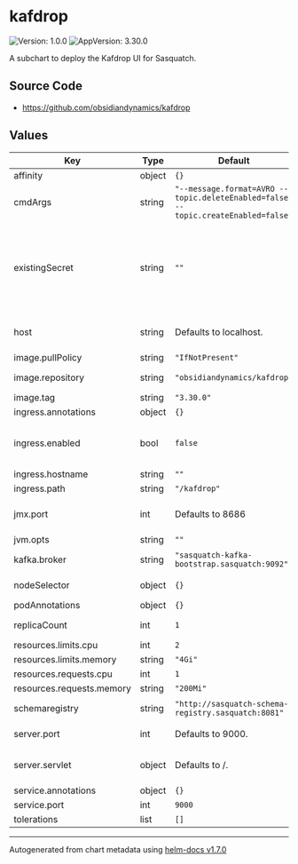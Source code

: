 # kafdrop

![Version: 1.0.0](https://img.shields.io/badge/Version-1.0.0-informational?style=flat-square) ![AppVersion: 3.30.0](https://img.shields.io/badge/AppVersion-3.30.0-informational?style=flat-square)

A subchart to deploy the Kafdrop UI for Sasquatch.

## Source Code

* <https://github.com/obsidiandynamics/kafdrop>

## Values

| Key | Type | Default | Description |
|-----|------|---------|-------------|
| affinity | object | `{}` | Affinity configuration. |
| cmdArgs | string | `"--message.format=AVRO --topic.deleteEnabled=false --topic.createEnabled=false"` | Command line arguments to Kafdrop. |
| existingSecret | string | `""` | Existing k8s secrect use to set kafdrop environment variables. Set SCHEMAREGISTRY_AUTH for basic auth credentials in the form username:password |
| host | string | Defaults to localhost. | The hostname to report for the RMI registry (used for JMX). |
| image.pullPolicy | string | `"IfNotPresent"` | Image pull policy. |
| image.repository | string | `"obsidiandynamics/kafdrop"` | Kafdrop Docker image repository. |
| image.tag | string | `"3.30.0"` | Kafdrop image version. |
| ingress.annotations | object | `{}` | Ingress annotations. |
| ingress.enabled | bool | `false` | Enable Ingress. This should be true to create an ingress rule for the application. |
| ingress.hostname | string | `""` | Ingress hostname. |
| ingress.path | string | `"/kafdrop"` | Ingress path. |
| jmx.port | int | Defaults to 8686 | Port to use for JMX. If unspecified, JMX will not be exposed. |
| jvm.opts | string | `""` | JVM options. |
| kafka.broker | string | `"sasquatch-kafka-bootstrap.sasquatch:9092"` | Bootstrap list of Kafka host/port pairs |
| nodeSelector | object | `{}` | Node selector configuration. |
| podAnnotations | object | `{}` | Pod annotations. |
| replicaCount | int | `1` | Number of kafdrop pods to run in the deployment. |
| resources.limits.cpu | int | `2` |  |
| resources.limits.memory | string | `"4Gi"` |  |
| resources.requests.cpu | int | `1` |  |
| resources.requests.memory | string | `"200Mi"` |  |
| schemaregistry | string | `"http://sasquatch-schema-registry.sasquatch:8081"` | The endpoint of Schema Registry |
| server.port | int | Defaults to 9000. | The web server port to listen on. |
| server.servlet | object | Defaults to /. | The context path to serve requests on (must end with a /). |
| service.annotations | object | `{}` | Service annotations |
| service.port | int | `9000` | Service port |
| tolerations | list | `[]` | Tolerations configuration. |

----------------------------------------------
Autogenerated from chart metadata using [helm-docs v1.7.0](https://github.com/norwoodj/helm-docs/releases/v1.7.0)
